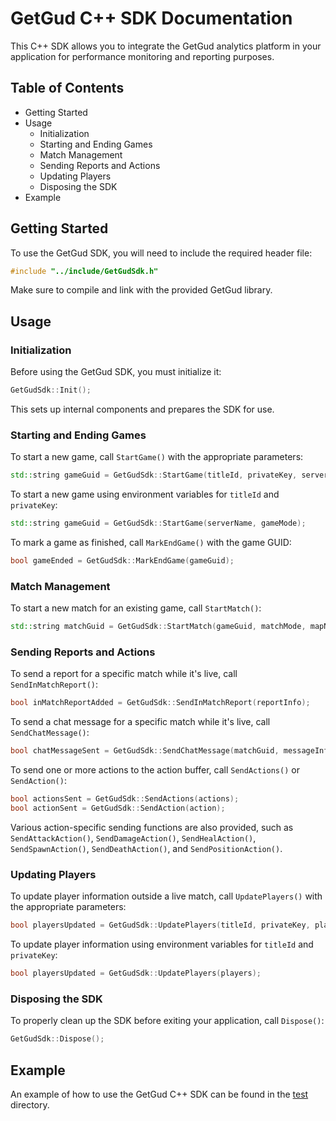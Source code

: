 # GetGud C++ SDK Documentation

This C++ SDK allows you to integrate the GetGud analytics platform in your application for performance monitoring and reporting purposes.

## Table of Contents

- Getting Started
- Usage
    - Initialization
    - Starting and Ending Games
    - Match Management
    - Sending Reports and Actions
    - Updating Players
    - Disposing the SDK
- Example

## Getting Started

To use the GetGud SDK, you will need to include the required header file:

```cpp
#include "../include/GetGudSdk.h"
```

Make sure to compile and link with the provided GetGud library.

## Usage

### Initialization

Before using the GetGud SDK, you must initialize it:

```cpp
GetGudSdk::Init();
```

This sets up internal components and prepares the SDK for use.

### Starting and Ending Games

To start a new game, call `StartGame()` with the appropriate parameters:

```cpp
std::string gameGuid = GetGudSdk::StartGame(titleId, privateKey, serverName, gameMode);
```

To start a new game using environment variables for `titleId` and `privateKey`:

```cpp
std::string gameGuid = GetGudSdk::StartGame(serverName, gameMode);
```

To mark a game as finished, call `MarkEndGame()` with the game GUID:

```cpp
bool gameEnded = GetGudSdk::MarkEndGame(gameGuid);
```

### Match Management

To start a new match for an existing game, call `StartMatch()`:

```cpp
std::string matchGuid = GetGudSdk::StartMatch(gameGuid, matchMode, mapName);
```

### Sending Reports and Actions

To send a report for a specific match while it's live, call `SendInMatchReport()`:

```cpp
bool inMatchReportAdded = GetGudSdk::SendInMatchReport(reportInfo);
```

To send a chat message for a specific match while it's live, call `SendChatMessage()`:

```cpp
bool chatMessageSent = GetGudSdk::SendChatMessage(matchGuid, messageInfo);
```

To send one or more actions to the action buffer, call `SendActions()` or `SendAction()`:

```cpp
bool actionsSent = GetGudSdk::SendActions(actions);
bool actionSent = GetGudSdk::SendAction(action);
```

Various action-specific sending functions are also provided, such as `SendAttackAction()`, `SendDamageAction()`, `SendHealAction()`, `SendSpawnAction()`, `SendDeathAction()`, and `SendPositionAction()`.

### Updating Players

To update player information outside a live match, call `UpdatePlayers()` with the appropriate parameters:

```cpp
bool playersUpdated = GetGudSdk::UpdatePlayers(titleId, privateKey, players);
```

To update player information using environment variables for `titleId` and `privateKey`:

```cpp
bool playersUpdated = GetGudSdk::UpdatePlayers(players);
```

### Disposing the SDK

To properly clean up the SDK before exiting your application, call `Dispose()`:

```cpp
GetGudSdk::Dispose();
```

## Example

An example of how to use the GetGud C++ SDK can be found in the [test](../test) directory.
